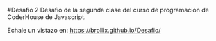 #Desafio 2
Desafio de la segunda clase del curso de programacion de CoderHouse de Javascript.

Echale un vistazo en: https://brollix.github.io/Desafio/
